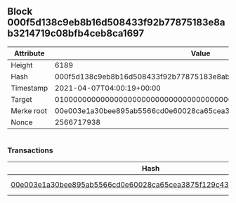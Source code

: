 ## Block 000f5d138c9eb8b16d508433f92b77875183e8ab3214719c08bfb4ceb8ca1697

Attribute | Value
--- | ---
Height | 6189
Hash | 000f5d138c9eb8b16d508433f92b77875183e8ab3214719c08bfb4ceb8ca1697
Timestamp | 2021-04-07T04:00:19+00:00
Target | 0100000000000000000000000000000000000000000000000000000000000000
Merke root | 00e003e1a30bee895ab5566cd0e60028ca65cea3875f129c434cb268429bd44c
Nonce | 2566717938

```

```

### Transactions

Hash | Amount
--- | ---
[00e003e1a30bee895ab5566cd0e60028ca65cea3875f129c434cb268429bd44c](00e003e1a30bee895ab5566cd0e60028ca65cea3875f129c434cb268429bd44c.md) | 10.00000000 SKEPTI 
